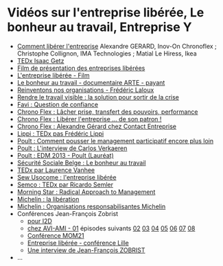 # Vidéos sur l'entreprise libérée, Le bonheur au travail, Entreprise Y
- [Comment libérer l'entreprise](https://www.youtube.com/watch?v=Plom9XKLp2U) Alexandre GERARD, Inov-On Chronoflex ; Christophe Collignon, IMA Technologies ; Matial Le Hiress, Ikea
- [TEDx Isaac Getz](https://www.youtube.com/watch?v=9oZUMzQDaw8)
- [Film de présentation des entreprises libérées](https://www.youtube.com/watch?v=ZrAFpPbz7O4)
- [L'entreprise libérée - Film](https://www.youtube.com/watch?v=lGShsSQatN8)
- [Le bonheur au travail - documentaire ARTE - payant](http://boutique.arte.tv/f10216-bonheur_travail)
- [Reinventons nos organisations - Frédéric Laloux](https://www.youtube.com/watch?v=NZKqPoQiaDE)
- [Rendre le travail visible : la solution pour sortir de la crise](https://www.youtube.com/watch?v=B_1BPdB_UMc)
- [Favi : Question de confiance](https://www.youtube.com/watch?v=pBTdhwXpKOA)
- [Chrono Flex : Lâcher prise, transfert des pouvoirs, performance](http://www.uodc.fr/management/video/v/video/lacher_prise_transfert_des_pouvoirs_performance/chrono_flex_un_modele_de_croissance_la_crise_et_une_enorme_baffe.html)
- [Chrono Flex : Libérer l'entreprise ... de son patron !](https://www.youtube.com/watch?v=H9HbwkGAmgo)
- [Chrono Flex : Alexandre Gérard chez Contact Entreprise](https://www.youtube.com/watch?v=SZrAoqV3PsY)
- [Lippi : TEDx pas Frédéric Lippi](https://www.youtube.com/watch?v=jwUskTfhbIk)
- [Poult : Comment pousser le management participatif encore plus loin](https://www.youtube.com/watch?v=lcgerZTq640)
- [Poult : L'interview de Carlos Verkaeren](https://www.youtube.com/watch?v=2XnJs5dykbk)
- [Poult : EDM 2013 - Poult (Lauréat)](https://www.youtube.com/watch?v=2OMLU8jutyM)
- [Sécurité Sociale Belge : Le bonheur au travail](https://www.youtube.com/watch?v=wGXUtj6pGEo)
- [TEDx par Laurence Vanhee](https://www.youtube.com/watch?v=D2IZG-9TL2E)
- [Sew Usocome : l'entreprise libérée](https://www.youtube.com/watch?v=M_kr-YTuaR0)
- [Semco : TEDx par Ricardo Semler](http://www.ted.com/talks/ricardo_semler_radical_wisdom_for_a_company_a_school_a_life)  
- [Morning Star : Radical Approach to Management](https://www.youtube.com/watch?v=qqUBdX1d3ok)
- [Michelin : la libération](https://www.youtube.com/watch?v=SZrAoqV3PsY)
- [Michelin : Organisations responsabilisantes Michelin](https://www.youtube.com/watch?v=vQIabPEgN3U)
- Conférences Jean-François Zobrist
  - [pour I2D](https://vimeo.com/66659970 )
  - [chez AVI-AMI - 01](https://www.youtube.com/watch?v=J70qXknqkTg)  épisodes suivants [02](https://www.youtube.com/watch?v=c_NvVdmfBzc)  [03](https://www.youtube.com/watch?v=-jm1QROzRAM)  [04](https://www.youtube.com/watch?v=vmcA2-Soamk)  [05](https://www.youtube.com/watch?v=WjaBtct5_Ns)  [06](https://www.youtube.com/watch?v=fPwGRGSXbyw)  [07](https://www.youtube.com/watch?v=amoZuEu1I80)  [08](https://www.youtube.com/watch?v=8G1sSEaRKks)
  - [Conférence MOM21](https://www.youtube.com/watch?v=KXIy_qlmq1Q&index=10)
  - [Entreprise libérée - conférence Lille](https://www.youtube.com/watch?v=2jjEN5hdFwc)
  - [Une interview de Jean-François ZOBRIST](http://www.excellence-operationnelle.tv/une-magnifique-interview-de-jean-francois-zobrist-sur-lorganisation-de-lentreprise-favi.php)
- ...
